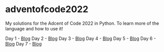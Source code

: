 # adventofcode2022

My solutions for the Adcent of Code 2022 in Python. To learn more of the language and how to use it!

Day 1 - [Blog](https://brucekristelijn.nl/#/blog/learning-python-with-the-advent-of-code-day-1) 
Day 2 - [Blog](https://brucekristelijn.nl/#/blog/learning-python-with-the-advent-of-code-day-2) 
Day 3 - [Blog](https://brucekristelijn.nl/#/blog/learning-python-with-the-advent-of-code-day-3) 
Day 4 - [Blog](https://brucekristelijn.nl/#/blog/learning-python-with-the-advent-of-code-day-4) 
Day 5 - [Blog](https://brucekristelijn.nl/#/blog/learning-python-with-the-advent-of-code-day-5) 
Day 6 - [Blog](https://brucekristelijn.nl/#/blog/learning-python-with-the-advent-of-code-day-6) 
Day 7 - [Blog](https://brucekristelijn.nl/#/blog/learning-python-with-the-advent-of-code-day-7) 
